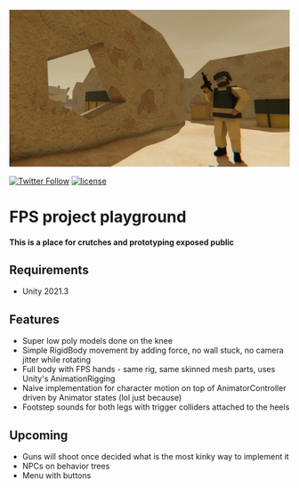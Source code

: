 
![Logo](_img/preview.jpg)

[![Twitter Follow](https://img.shields.io/twitter/follow/cmdexecutor?color=blue&label=Follow%20on%20Twitter&logo=%20&logoColor=%20&style=flat-square)](https://twitter.com/AlekseyMelkor)
[![license](https://img.shields.io/badge/license-MIT-brightgreen.svg?style=flat-square)](https://github.com/amelkor/Unity3d-BSR-Shooter-Trial/blob/master/LICENSE.md)

# FPS project playground
#### This is a place for crutches and prototyping exposed public

## Requirements
- Unity 2021.3

## Features
- Super low poly models done on the knee
- Simple RigidBody movement by adding force, no wall stuck, no camera jitter while rotating
- Full body with FPS hands - same rig, same skinned mesh parts, uses Unity's AnimationRigging
- Naive implementation for character motion on top of AnimatorController driven by Animator states (lol just because)
- Footstep sounds for both legs with trigger colliders attached to the heels

## Upcoming
- Guns will shoot once decided what is the most kinky way to implement it
- NPCs on behavior trees
- Menu with buttons